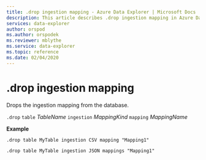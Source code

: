 ```yaml
---
title: .drop ingestion mapping - Azure Data Explorer | Microsoft Docs
description: This article describes .drop ingestion mapping in Azure Data Explorer.
services: data-explorer
author: orspod
ms.author: orspodek
ms.reviewer: mblythe
ms.service: data-explorer
ms.topic: reference
ms.date: 02/04/2020
---
```

# .drop ingestion mapping

Drops the ingestion mapping from the database.
 
`.drop` `table` *TableName* `ingestion` *MappingKind*  `mapping` *MappingName* 

**Example** 

```
.drop table MyTable ingestion CSV mapping "Mapping1" 

.drop table MyTable ingestion JSON mappings "Mapping1" 
```